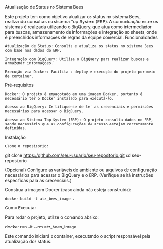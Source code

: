 Atualização de Status no Sistema Bees

Este projeto tem como objetivo atualizar os status no sistema Bees, realizando consultas no sistema Top System (ERP). A comunicação entre os sistemas é realizada utilizando o BigQuery, que atua como intermediador para buscas, armazenamento de informações e integração ao sheets, onde é preenchidos informações de regras da equipe comercial.
Funcionalidades

    Atualização de Status: Consulta e atualiza os status no sistema Bees com base nos dados do ERP.

    Integração com BigQuery: Utiliza o BigQuery para realizar buscas e armazenar informações.

    Execução via Docker: Facilita o deploy e execução do projeto por meio de container.

Pré-requisitos

    Docker: O projeto é empacotado em uma imagem Docker, portanto é necessário ter o Docker instalado para executá-lo.

    Acesso ao BigQuery: Certifique-se de ter as credenciais e permissões necessárias para acessar o BigQuery.

    Acesso ao Sistema Top System (ERP): O projeto consulta dados no ERP, sendo necessário que as configurações de acesso estejam corretamente definidas.

Instalação

    Clone o repositório:

git clone https://github.com/seu-usuario/seu-repositorio.git
cd seu-repositorio

(Opcional) Configure as variáveis de ambiente ou arquivos de configuração necessários para acessar o BigQuery e o ERP. (Verifique se há instruções específicas para as credenciais.)

Construa a imagem Docker (caso ainda não esteja construída):

    docker build -t atz_bees_image .

Como Executar

Para rodar o projeto, utilize o comando abaixo:

docker run -it --rm atz_bees_image

Este comando iniciará o container, executando o script responsável pela atualização dos status.
